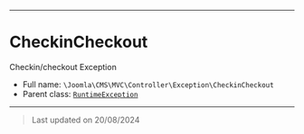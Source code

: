 ***

# CheckinCheckout

Checkin/checkout Exception



* Full name: `\Joomla\CMS\MVC\Controller\Exception\CheckinCheckout`
* Parent class: [`RuntimeException`](../../../../../RuntimeException.md)






***
> Last updated on 20/08/2024
